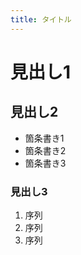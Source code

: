 ```yaml
---
title: タイトル
---
```


見出し1
===========

## 見出し2

* 箇条書き1
* 箇条書き2
* 箇条書き3

### 見出し3

1. 序列
2. 序列
3. 序列

